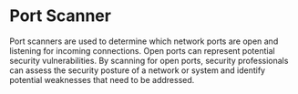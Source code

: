 # Port Scanner
Port scanners are used to determine which network ports are open and listening for incoming connections. Open ports can represent potential security vulnerabilities.
By scanning for open ports, security professionals can assess the security posture of a network or system and identify potential weaknesses that need to be addressed.
